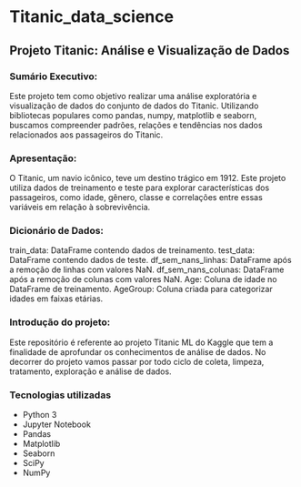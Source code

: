 # Titanic_data_science

## Projeto Titanic: Análise e Visualização de Dados
### Sumário Executivo:
Este projeto tem como objetivo realizar uma análise exploratória e visualização de dados do conjunto de dados do Titanic. Utilizando bibliotecas populares como pandas, numpy, matplotlib e seaborn, buscamos compreender padrões, relações e tendências nos dados relacionados aos passageiros do Titanic.

### Apresentação:
O Titanic, um navio icônico, teve um destino trágico em 1912. Este projeto utiliza dados de treinamento e teste para explorar características dos passageiros, como idade, gênero, classe e correlações entre essas variáveis em relação à sobrevivência.

### Dicionário de Dados:

train_data: DataFrame contendo dados de treinamento.
test_data: DataFrame contendo dados de teste.
df_sem_nans_linhas: DataFrame após a remoção de linhas com valores NaN.
df_sem_nans_colunas: DataFrame após a remoção de colunas com valores NaN.
Age: Coluna de idade no DataFrame de treinamento.
AgeGroup: Coluna criada para categorizar idades em faixas etárias.


### Introdução do projeto:
Este repositório é referente ao projeto Titanic ML do Kaggle que tem  a finalidade de aprofundar os conhecimentos de análise de dados. No decorrer do projeto vamos passar por 
todo ciclo de coleta, limpeza, tratamento, exploração e análise de dados. 


### Tecnologias utilizadas

- Python 3
- Jupyter Notebook
- Pandas
- Matplotlib
- Seaborn
- SciPy
- NumPy
